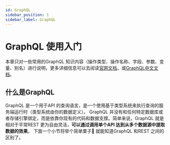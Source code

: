 ```yaml
---
id: GraphQL
sidebar_position: 1
sidebar_label: GraphQL
---
```

# GraphQL 使用入门

本章只对一些常用的GraphQL 知识内容（操作类型、操作名称、字段、参数、变量、别名）进行说明，更多详细信息可以去阅读[官网文档](https://graphql.github.io/learn/queries/)，或[GraphQL中文文档](https://graphql.cn/learn/)。

## 什么是GraphQL
GraphQL 是一个用于API 的查询语言，是一个使用基于类型系统来执行查询的服务端运行时（类型系统由你的数据定义）。
GraphQL 并没有和任何特定数据库或者存储引擎绑定，而是依靠你现有的代码和数据支撑。简单来说，GraphQL 就是相对于平常REST 更为自由灵活，**可以通过调用单个API 达到从多个数据源中提取数据的效果**。
下面一个小节将举个简单栗子🌰 就能知道GraphQL 和REST 之间的区别了。
